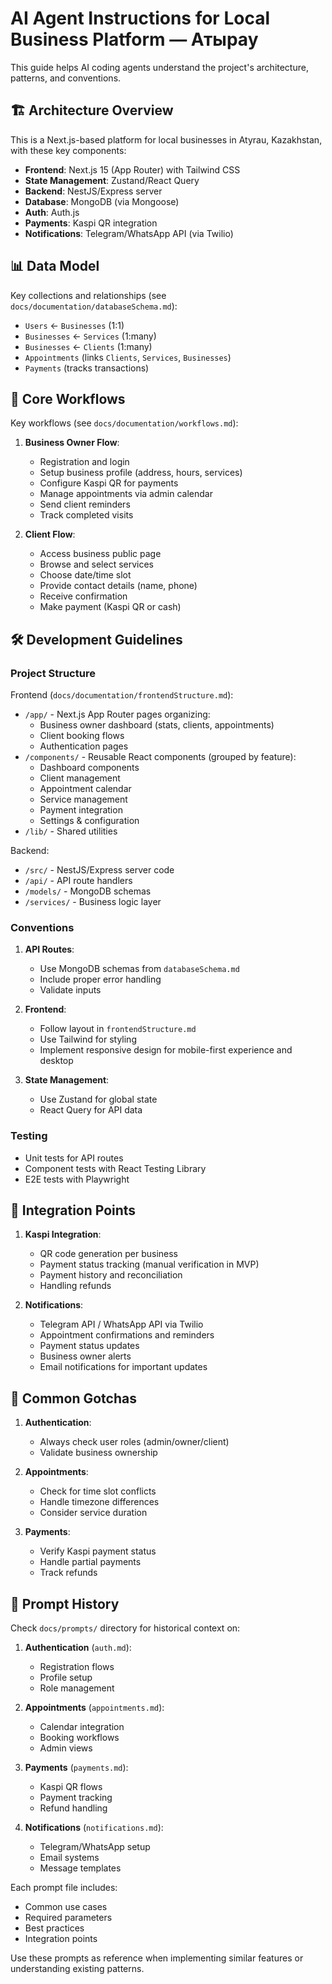 # AI Agent Instructions for Local Business Platform — Атырау

This guide helps AI coding agents understand the project's architecture, patterns, and conventions.

## 🏗 Architecture Overview

This is a Next.js-based platform for local businesses in Atyrau, Kazakhstan, with these key components:

- **Frontend**: Next.js 15 (App Router) with Tailwind CSS
- **State Management**: Zustand/React Query
- **Backend**: NestJS/Express server
- **Database**: MongoDB (via Mongoose)
- **Auth**: Auth.js
- **Payments**: Kaspi QR integration
- **Notifications**: Telegram/WhatsApp API (via Twilio)

## 📊 Data Model

Key collections and relationships (see `docs/documentation/databaseSchema.md`):

- `Users` ← `Businesses` (1:1)
- `Businesses` ← `Services` (1:many)
- `Businesses` ← `Clients` (1:many)
- `Appointments` (links `Clients`, `Services`, `Businesses`)
- `Payments` (tracks transactions)

## 🔄 Core Workflows

Key workflows (see `docs/documentation/workflows.md`):

1. **Business Owner Flow**:

   - Registration and login
   - Setup business profile (address, hours, services)
   - Configure Kaspi QR for payments
   - Manage appointments via admin calendar
   - Send client reminders
   - Track completed visits

2. **Client Flow**:
   - Access business public page
   - Browse and select services
   - Choose date/time slot
   - Provide contact details (name, phone)
   - Receive confirmation
   - Make payment (Kaspi QR or cash)

## 🛠 Development Guidelines

### Project Structure

Frontend (`docs/documentation/frontendStructure.md`):

- `/app/` - Next.js App Router pages organizing:
  - Business owner dashboard (stats, clients, appointments)
  - Client booking flows
  - Authentication pages
- `/components/` - Reusable React components (grouped by feature):
  - Dashboard components
  - Client management
  - Appointment calendar
  - Service management
  - Payment integration
  - Settings & configuration
- `/lib/` - Shared utilities

Backend:

- `/src/` - NestJS/Express server code
- `/api/` - API route handlers
- `/models/` - MongoDB schemas
- `/services/` - Business logic layer

### Conventions

1. **API Routes**:

   - Use MongoDB schemas from `databaseSchema.md`
   - Include proper error handling
   - Validate inputs

2. **Frontend**:

   - Follow layout in `frontendStructure.md`
   - Use Tailwind for styling
   - Implement responsive design for mobile-first experience and desktop

3. **State Management**:
   - Use Zustand for global state
   - React Query for API data

### Testing

- Unit tests for API routes
- Component tests with React Testing Library
- E2E tests with Playwright

## 📱 Integration Points

1. **Kaspi Integration**:

   - QR code generation per business
   - Payment status tracking (manual verification in MVP)
   - Payment history and reconciliation
   - Handling refunds

2. **Notifications**:
   - Telegram API / WhatsApp API via Twilio
   - Appointment confirmations and reminders
   - Payment status updates
   - Business owner alerts
   - Email notifications for important updates

## 🚨 Common Gotchas

1. **Authentication**:

   - Always check user roles (admin/owner/client)
   - Validate business ownership

2. **Appointments**:

   - Check for time slot conflicts
   - Handle timezone differences
   - Consider service duration

3. **Payments**:
   - Verify Kaspi payment status
   - Handle partial payments
   - Track refunds

## 📖 Prompt History

Check `docs/prompts/` directory for historical context on:

1. **Authentication** (`auth.md`):

   - Registration flows
   - Profile setup
   - Role management

2. **Appointments** (`appointments.md`):

   - Calendar integration
   - Booking workflows
   - Admin views

3. **Payments** (`payments.md`):

   - Kaspi QR flows
   - Payment tracking
   - Refund handling

4. **Notifications** (`notifications.md`):
   - Telegram/WhatsApp setup
   - Email systems
   - Message templates

Each prompt file includes:

- Common use cases
- Required parameters
- Best practices
- Integration points

Use these prompts as reference when implementing similar features or understanding existing patterns.
